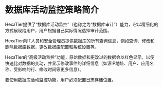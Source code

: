 # 数据库活动监控策略简介<a name="ZH-CN_TOPIC_0111166432"></a>

HexaTier提供了“数据库活动监控”（也称之为“数据库审计”）能力，它以精细化的方式展现给用户，用户根据自己实际情况选择审计范围。

HexaTier向IT人员和安全管理员提供数据库的所有查询信息，例如查询、修改和删除数据库数据，更改数据库配置和系统设置等。

HexaTier的“高级活动监控”功能，原始数据和更改过的数据会以红色显示，以便快速比对数据的变动，并显示修改事件的详细信息（如源IP地址、用户、应用名称、受影响的行、修改时间等更多信息）。

要使用数据库活动监控功能，用户必须配置日志存储位置。

